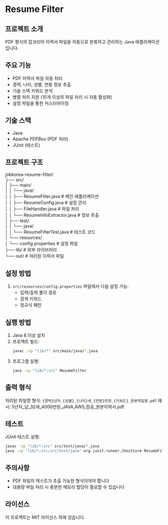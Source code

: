 # Resume Filter

## 프로젝트 소개
PDF 형식의 잡코리아 이력서 파일을 자동으로 분류하고 관리하는 Java 애플리케이션입니다.

## 주요 기능
- PDF 이력서 파일 자동 처리
- 경력, 나이, 성별, 연봉 정보 추출
- 기술 스택 키워드 분석
- 병렬 처리 지원 (10개 이상의 파일 처리 시 자동 활성화)
- 설정 파일을 통한 커스터마이징

## 기술 스택
- Java
- Apache PDFBox (PDF 처리)
- JUnit (테스트)

## 프로젝트 구조
jobkorea-resume-filter/  
├── src/  
│ ├── main/  
│ │ └── java/  
│ │ ├── ResumeFilter.java # 메인 애플리케이션  
│ │ ├── ResumeConfig.java # 설정 관리  
│ │ ├── FileHandler.java # 파일 처리  
│ │ └── ResumeInfoExtractor.java # 정보 추출  
│ ├── test/  
│ │ └── java/  
│ │ └── ResumeFilterTest.java # 테스트 코드  
│ └── resources/  
│ └── config.properties # 설정 파일  
├── lib/ # 외부 라이브러리  
└── out/ # 처리된 이력서 파일  

## 설정 방법
1. `src/resources/config.properties` 파일에서 다음 설정 가능:
    - 입력/출력 폴더 경로
    - 검색 키워드
    - 정규식 패턴

## 실행 방법
1. Java 8 이상 설치
2. 프로젝트 빌드:
   ```bash
   javac -cp "lib/*" src/main/java/*.java
   ```
3. 프로그램 실행:
   ```bash
   java -cp "lib/*:src" ResumeFilter
   ```

## 출력 형식
처리된 파일명 형식: `{경력}년차_{성별}_{나이}세_{연봉}만원_{키워드}_원본파일명.pdf`
예시: 5년차_남_32세_4000만원_JAVA,AWS,컴공_원본이력서.pdf

## 테스트
JUnit 테스트 실행:
```bash
javac -cp "lib/*;src" src/test/java/*.java
java -cp "lib/*;src;src/test/java" org.junit.runner.JUnitCore ResumeFilterTest
```

## 주의사항
- PDF 파일의 텍스트가 추출 가능한 형식이어야 합니다
- 대용량 파일 처리 시 충분한 메모리 할당이 필요할 수 있습니다

## 라이선스
이 프로젝트는 MIT 라이선스 하에 있습니다.

